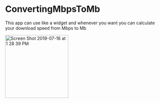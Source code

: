 # ConvertingMbpsToMb


<p>This app can use like a widget and whenever you want you can calculate your download speed from Mbps to Mb</p>

<img width="203" alt="Screen Shot 2019-07-16 at 1 28 39 PM" src="https://user-images.githubusercontent.com/29360527/61287629-f90ca300-a7cd-11e9-955a-201e77550787.png">

